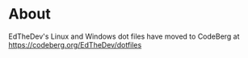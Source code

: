 # About

EdTheDev's Linux and Windows dot files have moved to CodeBerg at
https://codeberg.org/EdTheDev/dotfiles
